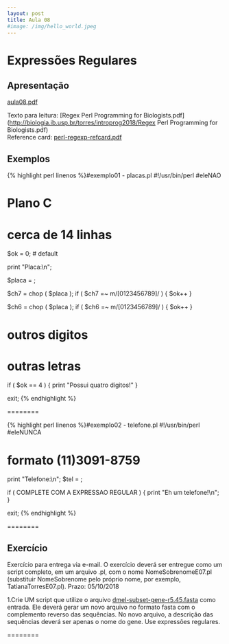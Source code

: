 ```yaml
---
layout: post
title: Aula 08
#image: /img/hello_world.jpeg
---
```

# Expressões Regulares 

## Apresentação
[aula08.pdf](http://biologia.ib.usp.br/torres/introprog2018/aulas/aula08.pdf)

Texto para leitura: [Regex Perl Programming for Biologists.pdf](http://biologia.ib.usp.br/torres/introprog2018/Regex Perl Programming for Biologists.pdf)  
Reference card: [perl-regexp-refcard.pdf](http://biologia.ib.usp.br/torres/introprog2018/perl-regexp-refcard.pdf)


## Exemplos

{% highlight perl linenos %}#exemplo01 - placas.pl
#!/usr/bin/perl
#eleNAO

# Plano C
# cerca de 14 linhas

$ok = 0; # default

print "Placa\:\n";

$placa = <STDIN>;

$ch7 = chop ( $placa );
if ( $ch7 =~ m/[0123456789]/ ) { $ok++ }

$ch6 = chop ( $placa );
if ( $ch6 =~ m/[0123456789]/ ) { $ok++ }

# outros digitos
# outras letras

if ( $ok == 4 ) { print "Possui quatro digitos!" }

exit;
{% endhighlight %}

========

{% highlight perl linenos %}#exemplo02 - telefone.pl
#!/usr/bin/perl
#eleNUNCA

# formato (11)3091-8759

print "Telefone\:\n";
$tel = <STDIN>;

if ( COMPLETE COM A EXPRESSAO REGULAR ) { 
   print "Eh um telefone!\n"; 
}

exit;
{% endhighlight %}

========

## Exercício 

Exercício para entrega via e-mail. O exercício deverá ser entregue como um script completo, em um arquivo .pl, com o nome NomeSobrenomeE07.pl (substituir NomeSobrenome pelo próprio nome, por exemplo, TatianaTorresE07.pl).
Prazo: 05/10/2018

1.Crie UM script que utilize o arquivo [dmel-subset-gene-r5.45.fasta](http://biologia.ib.usp.br/torres/introprog2018/dmel-subset-gene-r5.45.fasta) como entrada. Ele deverá gerar um novo arquivo no formato fasta com o complemento reverso das sequências. No novo arquivo, a descrição das sequências deverá ser apenas o nome do gene. Use expressões regulares.
 

 


========


